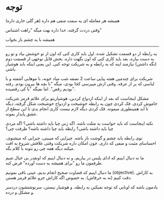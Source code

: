 ﻿<h1>توجه</h1>

<p>همیشه هر معامله ای یه سمت منفی هم داره (هر گلی خاری داره)</p>
<p>وقتی دردت گرفته، خدا داره بهت میگه "راهت اشتباس"</p>
<p>همیشه با یه چشم باز بخواب</p>
<hr />
<p>یه رابطه از دو قسمت تشکیل شده. اول باید کاری کنی که اون از تو خوشش بیاد و تو رو به دست بیاره، بعد باید کاری کنی که اون نگهت داره. بخش قابل توجهی از قسمت دوم (نگه داشتن) نیازمند اینه که به رابطه و به شریکت توجه کنی. این یعنی اینکه باید هوشیار باشی.</p>
<p>شریکت برای چندمین هفته پیاپی ساعت 2 نصفه شب میاد خونه، با موهایی آشفته و با لباسی که پر از عرقه. وقتی ازش میپرسی کجا بودی، میگه "با بچه ها بیرون بودم. رفته بودیم رقص". اما نمیگه "با کی رقصیده".</p>
<p>مشکل اینجاست که بعد از اینکه ازدواج کردین، هوشیاریتو برای علائم قرمز شریکت خاموش کردی. فک کردی چون یه رابطه خوشبخت و ازدواج خوشبخت شکل گرفته، دیگه تا ابد همینطوری میمونه. فک کردی دیگه لازم نیست کاری انجام بدی تا این سطح از عشق پایدار بمونه.</p>
<p>نکته اینجاست که باید حواست به مثلث باشه. اگه زنی چیا باید داشته باشی؟ اگه مردی چیا باید داشته باشی؟ رابطه باید چیا داشته باشه؟ طرفت چی؟</p>
<p>توی رابطه باید چشم و گوشت باز باشه. چیزایی که میبینی، چیزایی که میشنوی، احساسای مثبت و منفی که داری. چون امکان داره شریکت وقتی علاقش شروع به افت میکنه دیگه همه چی رو نتونه با کلام بگه.</p>
<p>ما نه دنبال اینیم که ادای پلیس در بیاریم، و نه دنبال اینیم که اونقدر بی خیال شیم طرفمون ما رو "برای همیشه به دست آورده" فرض کنه.</p>
<p>ما دنبال اینیم که قضاوت صحیح انجام بدیم، عینی باقی بمونیم (objective). به کاراش دقت کنیم (نه به حرفاش). به خصوص اگه کاراش جزو علائم قرمز هستن.</p>
<p>یادمون باشه که اونایی که توجه نمیکنن به رابطه، و هوشیار نیستن، سرنوشتشون دردسر و مشکل و درده.</p>